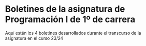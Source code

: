 # Boletines de la asignatura de Programación I de 1º de carrera
Aquí están los 4 boletines desarrollados durante el transcurso de la asignatura en el curso 23/24
